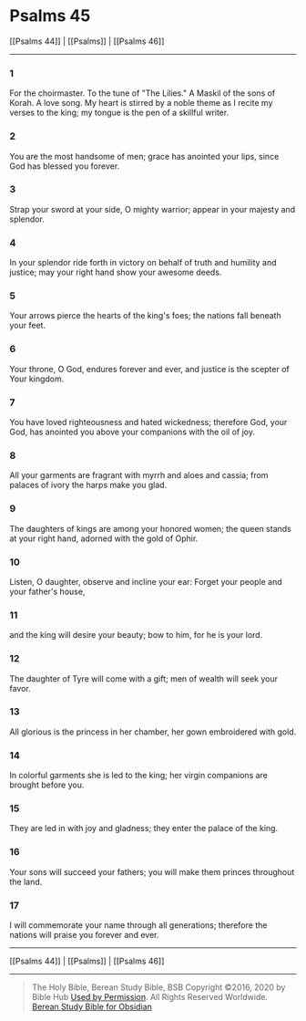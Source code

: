 # Psalms 45

[[Psalms 44]] | [[Psalms]] | [[Psalms 46]]

---

### 1
For the choirmaster. To the tune of "The Lilies." A Maskil of the sons of Korah. A love song. My heart is stirred by a noble theme as I recite my verses to the king; my tongue is the pen of a skillful writer.

### 2
You are the most handsome of men; grace has anointed your lips, since God has blessed you forever.

### 3
Strap your sword at your side, O mighty warrior; appear in your majesty and splendor.

### 4
In your splendor ride forth in victory on behalf of truth and humility and justice; may your right hand show your awesome deeds.

### 5
Your arrows pierce the hearts of the king's foes; the nations fall beneath your feet.

### 6
Your throne, O God, endures forever and ever, and justice is the scepter of Your kingdom.

### 7
You have loved righteousness and hated wickedness; therefore God, your God, has anointed you above your companions with the oil of joy.

### 8
All your garments are fragrant with myrrh and aloes and cassia; from palaces of ivory the harps make you glad.

### 9
The daughters of kings are among your honored women; the queen stands at your right hand, adorned with the gold of Ophir.

### 10
Listen, O daughter, observe and incline your ear: Forget your people and your father's house,

### 11
and the king will desire your beauty; bow to him, for he is your lord.

### 12
The daughter of Tyre will come with a gift; men of wealth will seek your favor.

### 13
All glorious is the princess in her chamber, her gown embroidered with gold.

### 14
In colorful garments she is led to the king; her virgin companions are brought before you.

### 15
They are led in with joy and gladness; they enter the palace of the king.

### 16
Your sons will succeed your fathers; you will make them princes throughout the land.

### 17
I will commemorate your name through all generations; therefore the nations will praise you forever and ever.

---

[[Psalms 44]] | [[Psalms]] | [[Psalms 46]]

---

> The Holy Bible, Berean Study Bible, BSB
> Copyright &copy;2016, 2020 by Bible Hub
> [Used by Permission](https://berean.bible/terms.htm). All Rights Reserved Worldwide.
> [Berean Study Bible for Obsidian](https://github.com/gapmiss/berean-study-bible-for-obsidian)

